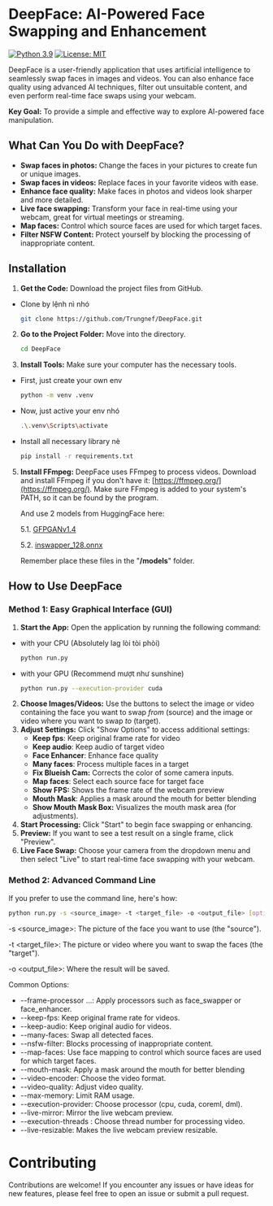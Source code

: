 # DeepFace: AI-Powered Face Swapping and Enhancement

[![Python 3.9](https://img.shields.io/badge/python-3.9-blue.svg)](https://www.python.org/downloads/release/python-390/)
[![License: MIT](https://img.shields.io/badge/License-MIT-yellow.svg)](https://opensource.org/licenses/MIT)

DeepFace is a user-friendly application that uses artificial intelligence to seamlessly swap faces in images and videos. You can also enhance face quality using advanced AI techniques, filter out unsuitable content, and even perform real-time face swaps using your webcam.

**Key Goal:** To provide a simple and effective way to explore AI-powered face manipulation.

## What Can You Do with DeepFace?

*   **Swap faces in photos:** Change the faces in your pictures to create fun or unique images.
*   **Swap faces in videos:** Replace faces in your favorite videos with ease.
*   **Enhance face quality:** Make faces in photos and videos look sharper and more detailed.
*   **Live face swapping:** Transform your face in real-time using your webcam, great for virtual meetings or streaming.
*   **Map faces:**  Control which source faces are used for which target faces.
*   **Filter NSFW Content:**  Protect yourself by blocking the processing of inappropriate content.

## Installation

1.  **Get the Code:** Download the project files from GitHub.
  - Clone by lệnh nì nhó
    ```bash
    git clone https://github.com/Trungnef/DeepFace.git 
    ```

2.  **Go to the Project Folder:** Move into the directory.

    ```bash
    cd DeepFace
    ```

3.  **Install Tools:** Make sure your computer has the necessary tools.
  - First, just create your own env
    ```bash
    python -m venv .venv
    ```
  - Now, just active your env nhó
    ```bash
    .\.venv\Scripts\activate
    ```
  - Install all necessary library nè 
    ```bash
    pip install -r requirements.txt
    ```

5.  **Install FFmpeg:**
    DeepFace uses FFmpeg to process videos. Download and install FFmpeg if you don't have it: [https://ffmpeg.org/](https://ffmpeg.org/).
    Make sure FFmpeg is added to your system's PATH, so it can be found by the program.

    And use 2 models from HuggingFace here:
    
     5.1. [GFPGANv1.4](https://huggingface.co/hacksider/deep-live-cam/resolve/main/GFPGANv1.4.pth)

     5.2. [inswapper_128.onnx](https://huggingface.co/hacksider/deep-live-cam/resolve/main/inswapper_128.onnx)

    Remember place these files in the "**/models**" folder.

## How to Use DeepFace

### Method 1: Easy Graphical Interface (GUI)

1.  **Start the App:** Open the application by running the following command:
  - with your CPU (Absolutely lag lòi tòi phòi)
    ```bash
    python run.py
    ```
  - with your GPU (Recommend mượt như sunshine)
    ```bash
    python run.py --execution-provider cuda
    ```

2.  **Choose Images/Videos:** Use the buttons to select the image or video containing the face you want to swap *from* (source) and the image or video where you want to swap *to* (target).
3.  **Adjust Settings:** Click "Show Options" to access additional settings:
    *   **Keep fps**: Keep original frame rate for video
    *   **Keep audio**: Keep audio of target video
    *   **Face Enhancer**: Enhance face quality
    *   **Many faces**:  Process multiple faces in a target
    *   **Fix Blueish Cam:**  Corrects the color of some camera inputs.
    *   **Map faces**: Select each source face for target face
    *   **Show FPS:** Shows the frame rate of the webcam preview
    *    **Mouth Mask**: Applies a mask around the mouth for better blending
    *   **Show Mouth Mask Box:** Visualizes the mouth mask area (for adjustments).
4.  **Start Processing:** Click "Start" to begin face swapping or enhancing.
5.  **Preview:** If you want to see a test result on a single frame, click "Preview".
6.  **Live Face Swap:**  Choose your camera from the dropdown menu and then select "Live" to start real-time face swapping with your webcam.

### Method 2: Advanced Command Line

If you prefer to use the command line, here's how:

```bash
python run.py -s <source_image> -t <target_file> -o <output_file> [options]
 ```

-s <source_image>: The picture of the face you want to use (the "source").

-t <target_file>: The picture or video where you want to swap the faces (the "target").

-o <output_file>: Where the result will be saved.

Common Options:
* --frame-processor <processor1> <processor2> ...: Apply processors such as face_swapper or face_enhancer.
* --keep-fps: Keep original frame rate for videos.
* --keep-audio: Keep original audio for videos.
* --many-faces: Swap all detected faces.
* --nsfw-filter: Blocks processing of inappropriate content.
* --map-faces: Use face mapping to control which source faces are used for which target faces.
* --mouth-mask: Apply a mask around the mouth for better blending
* --video-encoder: Choose the video format.
* --video-quality: Adjust video quality.
* --max-memory: Limit RAM usage.
* --execution-provider: Choose processor (cpu, cuda, coreml, dml).
* --live-mirror: Mirror the live webcam preview.
* --execution-threads : Choose thread number for processing video.
* --live-resizable: Makes the live webcam preview resizable.

# Contributing
Contributions are welcome! If you encounter any issues or have ideas for new features, please feel free to open an issue or submit a pull request.

